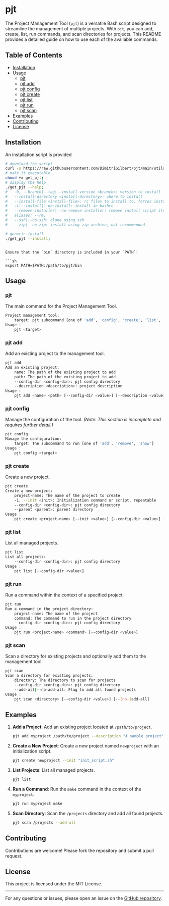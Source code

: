 # pjt

The Project Management Tool (`pjt`) is a versatile Bash script designed to streamline the management of multiple projects. With `pjt`, you can add, create, list, run commands, and scan directories for projects. This README provides a detailed guide on how to use each of the available commands.

## Table of Contents

- [Installation](#installation)
- [Usage](#usage)
  - [pjt](#pjt)
  - [pjt add](#pjt-add)
  - [pjt config](#pjt-config)
  - [pjt create](#pjt-create)
  - [pjt list](#pjt-list)
  - [pjt run](#pjt-run)
  - [pjt scan](#pjt-scan)
- [Examples](#examples)
- [Contributing](#contributing)
- [License](#license)

## Installation

An installation script is provided

```bash
# download the script
curl -s https://raw.githubusercontent.com/DimitriGilbert/pjt/main/utils/get_pjt -O;
# make it executable
chmod +x get_pjt;
# display the help
./get_pjt --help;
#	-b, --branch|--tag|--install-version <branch>: version to install
#	--install-directory <install-directory>: where to install
#	--install-file <install-file>: rc files to install to, forces install, repeatable
#	-i|--install|--no-install: install in bashrc
#	--remove-installer|--no-remove-installer: remove install script itself
#	aliases: --rm,
#	--ssh|--no-ssh: clone using ssh
#	--zip|--no-zip: install using zip archive, not recommended

# generic install
./get_pjt --install;
```

```

Ensure that the `bin` directory is included in your `PATH`:

```sh
export PATH=$PATH:/path/to/pjt/bin
```

## Usage

### pjt

The main command for the Project Management Tool.

```sh
Project management tool:
    target: pjt subcommand [one of 'add', 'config', 'create', 'list', 'run', 'scan']
Usage :
    pjt <target>
```

### pjt add

Add an existing project to the management tool.

```sh
pjt add
Add an existing project:
    name: The path of the existing project to add
    path: The path of the existing project to add
    --config-dir <config-dir>: pjt config directory
    --description <description>: project description
Usage :
    pjt add <name> <path> [--config-dir <value>] [--description <value>]
```

### pjt config

Manage the configuration of the tool. *(Note: This section is incomplete and requires further detail.)*

```sh
pjt config
Manage the configuration:
    target: The subcommand to run [one of 'add', 'remove', 'show']
Usage :
    pjt config <target>
```

### pjt create

Create a new project.

```sh
pjt create
Create a new project:
    project-name: The name of the project to create
    -i, --init <init>: Initialization command or script, repeatable
    --config-dir <config-dir>: pjt config directory
    --parent <parent>: parent directory
Usage :
    pjt create <project-name> [--init <value>] [--config-dir <value>] [--parent <value>]
```

### pjt list

List all managed projects.

```sh
pjt list
List all projects:
    --config-dir <config-dir>: pjt config directory
Usage :
    pjt list [--config-dir <value>]
```

### pjt run

Run a command within the context of a specified project.

```sh
pjt run
Run a command in the project directory:
    project-name: The name of the project
    command: The command to run in the project directory
    --config-dir <config-dir>: pjt config directory
Usage :
    pjt run <project-name> <command> [--config-dir <value>]
```

### pjt scan

Scan a directory for existing projects and optionally add them to the management tool.

```sh
pjt scan
Scan a directory for existing projects:
    directory: The directory to scan for projects
    --config-dir <config-dir>: pjt config directory
    --add-all|--no-add-all: Flag to add all found projects
Usage :
    pjt scan <directory> [--config-dir <value>] [--[no-]add-all]
```

## Examples

1. **Add a Project**: Add an existing project located at `/path/to/project`.

    ```sh
    pjt add myproject /path/to/project --description "A sample project"
    ```

2. **Create a New Project**: Create a new project named `newproject` with an initialization script.

    ```sh
    pjt create newproject --init "init_script.sh"
    ```

3. **List Projects**: List all managed projects.

    ```sh
    pjt list
    ```

4. **Run a Command**: Run the `make` command in the context of the `myproject`.

    ```sh
    pjt run myproject make
    ```

5. **Scan Directory**: Scan the `/projects` directory and add all found projects.

    ```sh
    pjt scan /projects --add-all
    ```

## Contributing

Contributions are welcome! Please fork the repository and submit a pull request.

## License

This project is licensed under the MIT License.

---

For any questions or issues, please open an issue on the [GitHub repository](https://github.com/DimitriGilbert/pjt/issues).